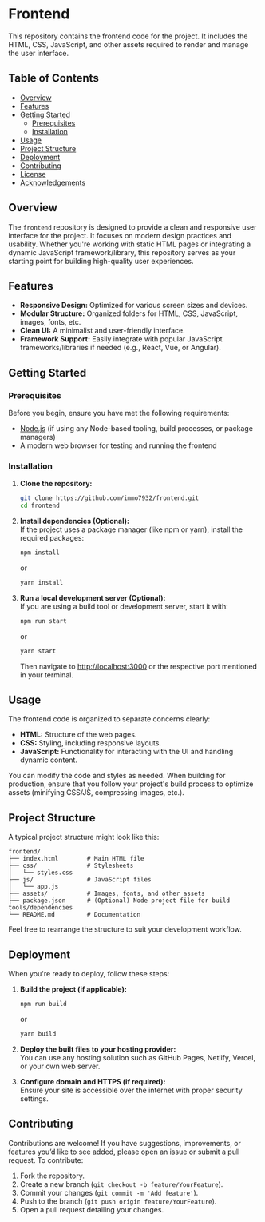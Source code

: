 

# Frontend

This repository contains the frontend code for the project. It includes the HTML, CSS, JavaScript, and other assets required to render and manage the user interface.

## Table of Contents

- [Overview](#overview)
- [Features](#features)
- [Getting Started](#getting-started)
  - [Prerequisites](#prerequisites)
  - [Installation](#installation)
- [Usage](#usage)
- [Project Structure](#project-structure)
- [Deployment](#deployment)
- [Contributing](#contributing)
- [License](#license)
- [Acknowledgements](#acknowledgements)

## Overview

The `frontend` repository is designed to provide a clean and responsive user interface for the project. It focuses on modern design practices and usability. Whether you're working with static HTML pages or integrating a dynamic JavaScript framework/library, this repository serves as your starting point for building high-quality user experiences.

## Features

- **Responsive Design:** Optimized for various screen sizes and devices.
- **Modular Structure:** Organized folders for HTML, CSS, JavaScript, images, fonts, etc.
- **Clean UI:** A minimalist and user-friendly interface.
- **Framework Support:** Easily integrate with popular JavaScript frameworks/libraries if needed (e.g., React, Vue, or Angular).

## Getting Started

### Prerequisites

Before you begin, ensure you have met the following requirements:
- [Node.js](https://nodejs.org/en/download/) (if using any Node-based tooling, build processes, or package managers)
- A modern web browser for testing and running the frontend

### Installation

1. **Clone the repository:**

   ```bash
   git clone https://github.com/immo7932/frontend.git
   cd frontend
   ```

2. **Install dependencies (Optional):**  
   If the project uses a package manager (like npm or yarn), install the required packages:

   ```bash
   npm install
   ```
   or

   ```bash
   yarn install
   ```

3. **Run a local development server (Optional):**  
   If you are using a build tool or development server, start it with:

   ```bash
   npm run start
   ```
   or

   ```bash
   yarn start
   ```

   Then navigate to [http://localhost:3000](http://localhost:3000) or the respective port mentioned in your terminal.

## Usage

The frontend code is organized to separate concerns clearly:
- **HTML:** Structure of the web pages.
- **CSS:** Styling, including responsive layouts.
- **JavaScript:** Functionality for interacting with the UI and handling dynamic content.

You can modify the code and styles as needed. When building for production, ensure that you follow your project's build process to optimize assets (minifying CSS/JS, compressing images, etc.).

## Project Structure

A typical project structure might look like this:

```plaintext
frontend/
├── index.html        # Main HTML file
├── css/              # Stylesheets
│   └── styles.css
├── js/               # JavaScript files
│   └── app.js
├── assets/           # Images, fonts, and other assets
├── package.json      # (Optional) Node project file for build tools/dependencies
└── README.md         # Documentation
```

Feel free to rearrange the structure to suit your development workflow.

## Deployment

When you're ready to deploy, follow these steps:

1. **Build the project (if applicable):**

   ```bash
   npm run build
   ```
   or

   ```bash
   yarn build
   ```

2. **Deploy the built files to your hosting provider:**  
   You can use any hosting solution such as GitHub Pages, Netlify, Vercel, or your own web server.

3. **Configure domain and HTTPS (if required):**  
   Ensure your site is accessible over the internet with proper security settings.

## Contributing

Contributions are welcome! If you have suggestions, improvements, or features you’d like to see added, please open an issue or submit a pull request. To contribute:

1. Fork the repository.
2. Create a new branch (`git checkout -b feature/YourFeature`).
3. Commit your changes (`git commit -m 'Add feature'`).
4. Push to the branch (`git push origin feature/YourFeature`).
5. Open a pull request detailing your changes.

